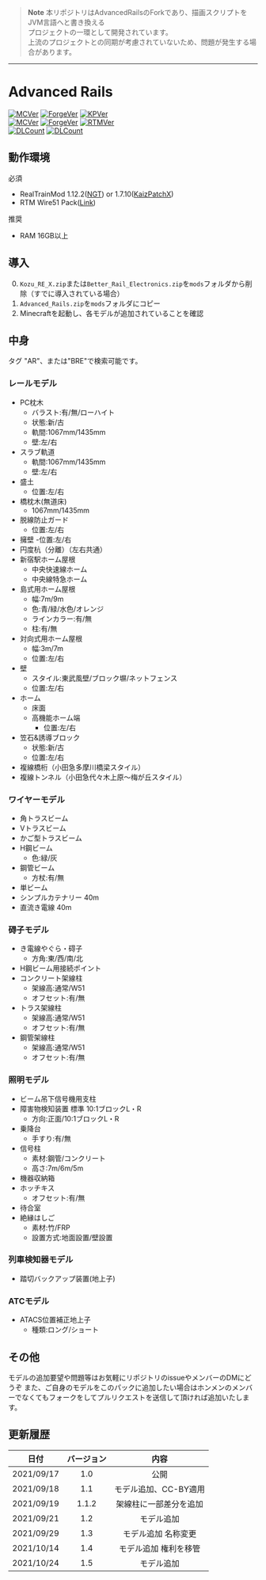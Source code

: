 > **Note**
> 本リポジトリはAdvancedRailsのForkであり、描画スクリプトをJVM言語へと書き換える  
> プロジェクトの一環として開発されています。  
> 上流のプロジェクトとの同期が考慮されていないため、問題が発生する場合があります。

---

# Advanced Rails
[![MCVer](https://img.shields.io/badge/Minecraft-1.7.10-brightgreen)](https://www.minecraft.net/)
[![ForgeVer](https://img.shields.io/badge/Forge-10.13.4.1614-important)](https://files.minecraftforge.net/maven/net/minecraftforge/forge/index_1.7.10.html)
[![KPVer](https://img.shields.io/badge/KaizPatchX-1.3.0-informational)](https://github.com/Kai-Z-JP/KaizPatchX/releases/tag/v1.3.0)  
[![MCVer](https://img.shields.io/badge/Minecraft-1.12.2-brightgreen)](https://www.minecraft.net/)
[![ForgeVer](https://img.shields.io/badge/Forge-14.23.5.2855-important)](https://files.minecraftforge.net/maven/net/minecraftforge/forge/index_1.12.2.html)
[![RTMVer](https://img.shields.io/badge/RealTrainMod-2.4.21--40-informational)](https://www.curseforge.com/minecraft/mc-mods/realtrainmod/files/3061973)  
[![DLCount](https://img.shields.io/github/downloads/Hongmen-Technology-Industries/AdvancedRails/total)](https://github.com/Hongmen-Technology-Industries/AdvancedRails/releases)
[![DLCount](https://img.shields.io/github/downloads/Hongmen-Technology-Industries/AdvancedRails/latest/total)](https://github.com/Hongmen-Technology-Industries/AdvancedRails/releases/latest)
## 動作環境

必須
- RealTrainMod 1.12.2([NGT](https://www.curseforge.com/minecraft/mc-mods/realtrainmod)) or 1.7.10([KaizPatchX](https://github.com/Kai-Z-JP/KaizPatchX))
- RTM Wire51 Pack([Link](https://twitter.com/hi03_s/status/914244174433497088))

推奨
- RAM 16GB以上

## 導入

0. `Kozu_RE_X.zip`または`Better_Rail_Electronics.zip`を`mods`フォルダから削除（すでに導入されている場合）
1. `Advanced_Rails.zip`を`mods`フォルダにコピー
2. Minecraftを起動し、各モデルが追加されていることを確認

## 中身
タグ "AR"、または"BRE"で検索可能です。

### レールモデル
- PC枕木
    - バラスト:有/無/ローハイト
    - 状態:新/古
    - 軌間:1067mm/1435mm
    - 壁:左/右
- スラブ軌道
    - 軌間:1067mm/1435mm
    - 壁:左/右
- 盛土
    - 位置:左/右
- 橋枕木(無道床)
    - 1067mm/1435mm
- 脱線防止ガード
    - 位置:左/右
- 擁壁
    -位置:左/右
- 円度杭（分離）（左右共通）
- 新宿駅ホーム屋根
	- 中央快速線ホーム
    - 中央線特急ホーム
- 島式用ホーム屋根
	- 幅:7m/9m
	- 色:青/緑/水色/オレンジ
    - ラインカラー:有/無
    - 柱:有/無 
- 対向式用ホーム屋根
	- 幅:3m/7m
    - 位置:左/右
- 壁
	- スタイル:東武風壁/ブロック塀/ネットフェンス
    - 位置:左/右
- ホーム
	- 床面
    - 高機能ホーム端
        - 位置:左/右
- 笠石&誘導ブロック
    - 状態:新/古
    - 位置:左/右
- 複線橋桁（小田急多摩川橋梁スタイル）
- 複線トンネル（小田急代々木上原～梅が丘スタイル）
### ワイヤーモデル
- 角トラスビーム
- Vトラスビーム
- かご型トラスビーム
- H鋼ビーム
    - 色:緑/灰
- 鋼管ビーム
    - 方杖:有/無
- 単ビーム
- シンプルカテナリー 40m
- 直流き電線 40m
### 碍子モデル
- き電線やぐら・碍子
    - 方角:東/西/南/北
- H鋼ビーム用接続ポイント
- コンクリート架線柱
    - 架線高:通常/W51
    - オフセット:有/無
- トラス架線柱
    - 架線高:通常/W51
    - オフセット:有/無
- 鋼管架線柱
    - 架線高:通常/W51
    - オフセット:有/無
### 照明モデル
- ビーム吊下信号機用支柱
- 障害物検知装置 標準 10:1ブロックL・R
    - 方向:正面/10:1ブロックL・R
- 乗降台
    - 手すり:有/無
- 信号柱
    - 素材:鋼管/コンクリート
    - 高さ:7m/6m/5m
- 機器収納箱
- ホッチキス
    - オフセット:有/無
- 待合室
- 絶縁はしご
    - 素材:竹/FRP
    - 設置方式:地面設置/壁設置
### 列車検知器モデル
- 踏切バックアップ装置(地上子)
### ATCモデル
- ATACS位置補正地上子
    - 種類:ロング/ショート

## その他
モデルの追加要望や問題等はお気軽にリポジトリのissueやメンバーのDMにどうぞ
また、ご自身のモデルをこのパックに追加したい場合はホンメンのメンバーでなくてもフォークをしてプルリクエストを送信して頂ければ追加いたします。

## 更新履歴
|日付|バージョン|内容|
|:--:|:--:|:--:|
|2021/09/17|1.0|公開|
|2021/09/18|1.1|モデル追加、CC-BY適用|
|2021/09/19|1.1.2|架線柱に一部差分を追加|
|2021/09/21|1.2|モデル追加|
|2021/09/29|1.3|モデル追加 名称変更|
|2021/10/14|1.4|モデル追加 権利を移管|
|2021/10/24|1.5|モデル追加|
